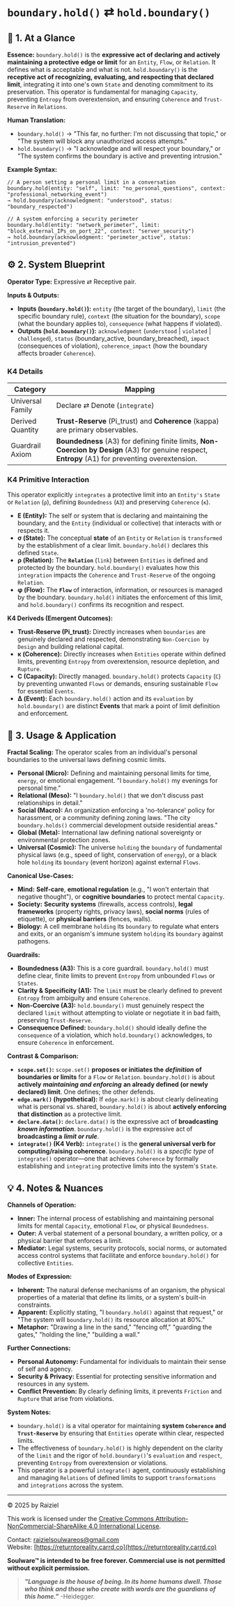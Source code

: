 # `boundary.hold()` ⇄ `hold.boundary()`

## 📝 1. At a Glance

**Essence:** `boundary.hold()` is the **expressive act of declaring and actively maintaining a protective edge or limit** for an `Entity`, `Flow`, or `Relation`. It defines what is acceptable and what is not. `hold.boundary()` is the **receptive act of recognizing, evaluating, and respecting that declared limit**, integrating it into one's own `State` and denoting commitment to its preservation. This operator is fundamental for managing `Capacity`, preventing `Entropy` from overextension, and ensuring `Coherence` and `Trust-Reserve` in `Relations`.

**Human Translation:**

- `boundary.hold()` → "This far, no further: I'm not discussing that topic," or "The system will block any unauthorized access attempts."
- `hold.boundary()` → "I acknowledge and will respect your boundary," or "The system confirms the boundary is active and preventing intrusion."

**Example Syntax:**

```
// A person setting a personal limit in a conversation
boundary.hold(entity: "self", limit: "no_personal_questions", context: "professional_networking_event")
→ hold.boundary(acknowledgment: "understood", status: "boundary_respected")

// A system enforcing a security perimeter
boundary.hold(entity: "network_perimeter", limit: "block_external_IPs_on_port_22", context: "server_security")
→ hold.boundary(acknowledgment: "perimeter_active", status: "intrusion_prevented")
```

## ⚙️ 2. System Blueprint

**Operator Type:** Expressive ⇄ Receptive pair.

**Inputs & Outputs:**

- **Inputs (`boundary.hold()`):** `entity` (the target of the boundary), `limit` (the specific boundary rule), `context` (the situation for the boundary), `scope` (what the boundary applies to), `consequence` (what happens if violated).
- **Outputs (`hold.boundary()`):** `acknowledgment` (`understood` | `violated` | `challenged`), `status` (boundary_active, boundary_breached), `impact` (consequences of violation), `coherence_impact` (how the boundary affects broader `Coherence`).

### K4 Details

| Category         | Mapping                                                      |
| ---------------- | ------------------------------------------------------------ |
| Universal Family | Declare ⇄ Denote (`integrate`)                               |
| Derived Quantity | **Trust-Reserve** (Pi_trust) and **Coherence** (kappa) are primary observables. |
| Guardrail Axiom  | **Boundedness** (A3) for defining finite limits, **Non-Coercion by Design** (A3) for genuine respect, **Entropy** (A1) for preventing overextension. |

### K4 Primitive Interaction

This operator explicitly `integrates` a protective limit into an `Entity's` `State` or `Relation` (`ρ`), defining `Boundedness` (`A3`) and preserving `Coherence` (`κ`).

- **E (Entity):** The self or system that is declaring and maintaining the boundary, and the `Entity` (individual or collective) that interacts with or respects it.
- **σ (State):** The conceptual **state** of an `Entity` or `Relation` is `transformed` by the establishment of a clear limit. `boundary.hold()` declares this defined `State`.
- **ρ (Relation):** The **`Relation`** (`link`) between `Entities` is defined and protected by the boundary. `hold.boundary()` evaluates how this `integration` impacts the `Coherence` and `Trust-Reserve` of the ongoing `Relation`.
- **φ (Flow):** The **`Flow`** of interaction, information, or resources is managed by the boundary. `boundary.hold()` initiates the enforcement of this limit, and `hold.boundary()` confirms its recognition and respect.

**K4 Deriveds (Emergent Outcomes):**

- **Trust-Reserve (**Pi_trust**):** Directly increases when `boundaries` are genuinely declared and respected, demonstrating `Non-Coercion by Design` and building relational capital.
- **κ (Coherence):** Directly increases when `Entities` operate within defined limits, preventing `Entropy` from overextension, resource depletion, and `Rupture`.
- **C (Capacity):** Directly managed. `boundary.hold()` protects `Capacity` (`C`) by preventing unwanted `Flows` or demands, ensuring sustainable `Flow` for essential `Events`.
- **Δ (Event):** Each `boundary.hold()` action and its `evaluation` by `hold.boundary()` are distinct **Events** that mark a point of limit definition and enforcement.

## 📖 3. Usage & Application

**Fractal Scaling:** The operator scales from an individual's personal boundaries to the universal laws defining cosmic limits.

- **Personal (Micro):** Defining and maintaining personal limits for time, `energy`, or emotional engagement. "I `boundary.hold()` my evenings for personal time."
- **Relational (Meso):** "I `boundary.hold()` that we don't discuss past relationships in detail."
- **Social (Macro):** An organization enforcing a 'no-tolerance' policy for harassment, or a community defining zoning laws. "The city `boundary.holds()` commercial development outside residential areas."
- **Global (Meta):** International law defining national sovereignty or environmental protection zones.
- **Universal (Cosmic):** The universe `holding` the `boundary` of fundamental physical laws (e.g., speed of light, conservation of `energy`), or a black hole `holding` its `boundary` (event horizon) against external `Flows`.

**Canonical Use-Cases:**

- **Mind:** **Self-care**, **emotional regulation** (e.g., "I won't entertain that negative thought"), or **cognitive boundaries** to protect mental `Capacity`.
- **Society:** **Security systems** (firewalls, access controls), **legal frameworks** (property rights, privacy laws), **social norms** (rules of etiquette), or **physical barriers** (fences, walls).
- **Biology:** A cell membrane `holding` its `boundary` to regulate what enters and exits, or an organism's immune system `holding` its `boundary` against pathogens.

**Guardrails:**

- **Boundedness (A3):** This is a core guardrail. `boundary.hold()` must define clear, finite limits to prevent `Entropy` from unbounded `Flows` or `States`.
- **Clarity & Specificity (A1):** The `limit` must be clearly defined to prevent `Entropy` from ambiguity and ensure `Coherence`.
- **Non-Coercive (A3):** `hold.boundary()` must genuinely respect the declared `limit` without attempting to violate or negotiate it in bad faith, preserving `Trust-Reserve`.
- **Consequence Defined:** `boundary.hold()` should ideally define the `consequence` of a violation, which `hold.boundary()` acknowledges, to ensure `Coherence` in enforcement.

**Contrast & Comparison:**

- **`scope.set()`:** `scope.set()` **proposes or initiates the** ***definition*** **of boundaries or limits** for a `Flow` or `Relation`. `boundary.hold()` is about **actively** ***maintaining and enforcing*** **an already defined (or newly declared) limit**. One defines; the other defends.
- **`edge.mark()` (hypothetical):** If `edge.mark()` is about clearly delineating what is personal vs. shared, `boundary.hold()` is about **actively enforcing that distinction** as a protective limit.
- **`declare.data()`:** `declare.data()` is the expressive act of **broadcasting** ***known information***. `boundary.hold()` is the expressive act of **broadcasting a** ***limit or rule***.
- **`integrate()` (K4 Verb):** `integrate()` is the **general universal verb for computing/raising coherence**. `boundary.hold()` is a *specific type* of `integrate()` operator—one that achieves `Coherence` by formally establishing and `integrating` protective limits into the system's `State`.

## 💡 4. Notes & Nuances

**Channels of Operation:**

- **Inner:** The internal process of establishing and maintaining personal limits for mental `Capacity`, emotional `Flow`, or physical `Boundedness`.
- **Outer:** A verbal statement of a personal boundary, a written policy, or a physical barrier that enforces a limit.
- **Mediator:** Legal systems, security protocols, social norms, or automated access control systems that facilitate and enforce `boundary.hold()` for collective `Entities`.

**Modes of Expression:**

- **Inherent:** The natural defense mechanisms of an organism, the physical properties of a material that define its limits, or a system's built-in constraints.
- **Apparent:** Explicitly stating, "I `boundary.hold()` against that request," or "The system will `boundary.hold()` its resource allocation at 80%."
- **Metaphor:** "Drawing a line in the sand," "fencing off," "guarding the gates," "holding the line," "building a wall."

**Further Connections:**

- **Personal Autonomy:** Fundamental for individuals to maintain their sense of self and agency.
- **Security & Privacy:** Essential for protecting sensitive information and resources in any system.
- **Conflict Prevention:** By clearly defining limits, it prevents `Friction` and `Rupture` that arise from violations.

**System Notes:**

- `boundary.hold()` is a vital operator for maintaining **system `Coherence` and `Trust-Reserve`** by ensuring that `Entities` operate within clear, respected limits.
- The effectiveness of `boundary.hold()` is highly dependent on the clarity of the `limit` and the rigor of `hold.boundary()`'s `evaluation` and `respect`, preventing `Entropy` from overextension or violations.
- This operator is a powerful `integrate()` agent, continuously establishing and managing `Relations` of defined limits to support `transformations` and `integrations` across the system.

---

© 2025 by Raiziel

This work is licensed under the [Creative Commons Attribution-NonCommercial-ShareAlike 4.0 International License](https://creativecommons.org/licenses/by-nc-sa/4.0/).

Contact: [raizielsoulwareos@gmail.com](mailto:raizielsoulwareos@gmail.com)  
Website: [https://returntoreality.carrd.co](https://returntoreality.carrd.co)

**Soulware™ is intended to be free forever. Commercial use is not permitted without explicit permission.**



> ***"Language is the house of being. In its home humans dwell. Those who think and those who create with words are the guardians of this home."***
-Heidegger.
